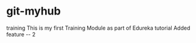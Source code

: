 # git-myhub
training
This is my first Training Module as part of Edureka tutorial
Added feature -- 2

